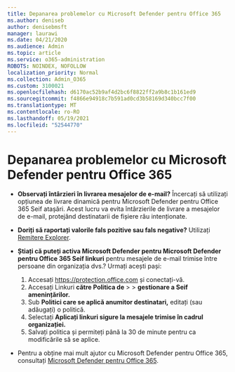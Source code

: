 ```yaml
---
title: Depanarea problemelor cu Microsoft Defender pentru Office 365
ms.author: deniseb
author: denisebmsft
manager: laurawi
ms.date: 04/21/2020
ms.audience: Admin
ms.topic: article
ms.service: o365-administration
ROBOTS: NOINDEX, NOFOLLOW
localization_priority: Normal
ms.collection: Admin_O365
ms.custom: 3100021
ms.openlocfilehash: d6170ac52b9af4d2bc6f8822ff2a9b8c1b161ed9
ms.sourcegitcommit: f4866e94918c7b591ad0cd3b58169d340bcc7f00
ms.translationtype: MT
ms.contentlocale: ro-RO
ms.lasthandoff: 05/19/2021
ms.locfileid: "52544770"
---
```

# <a name="troubleshoot-issues-with-microsoft-defender-for-office-365"></a>Depanarea problemelor cu Microsoft Defender pentru Office 365

- **Observați întârzieri în livrarea mesajelor de e-mail?** Încercați să utilizați opțiunea de livrare dinamică pentru Microsoft Defender pentru Office 365 Seif atașări. Acest lucru va evita întârzierile de livrare a mesajelor de e-mail, protejând destinatarii de fișiere rău intenționate.
- **Doriți să raportați valorile fals pozitive sau fals negative?** Utilizați [Remitere Explorer](https://protection.office.com/reportsubmission).
- **Știați că puteți activa Microsoft Defender pentru Microsoft Defender pentru Office 365 Seif linkuri** pentru mesajele de e-mail trimise între persoane din organizația dvs.? Urmați acești pași:
    1. Accesați https://protection.office.com și conectați-vă.
    2. Accesați Linkuri **către Politica de**  >    >  **gestionare a Seif amenințărilor.**
    3. Sub **Politici care se aplică anumitor destinatari,** editați (sau adăugați) o politică.
    4. Selectați **Aplicați linkuri sigure la mesajele trimise în cadrul organizației.**
    5. Salvați politica și permiteți până la 30 de minute pentru ca modificările să se aplice.

- Pentru a obține mai mult ajutor cu Microsoft Defender pentru Office 365, consultați [Microsoft Defender pentru Office 365](/microsoft-365/security/office-365-security/office-365-atp).